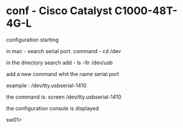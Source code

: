 # conf - Cisco Catalyst C1000-48T-4G-L

configuration starting

in mac - search serial port.
command - cd /dev

in the directory search add - ls -ltr /dev/*usb*

 add a new command whit the name serial port

example : /dev/tty.usbserial-1410

the command is: screen /dev/tty.usbserial-1410


the configuration console is displayed

sw01>
